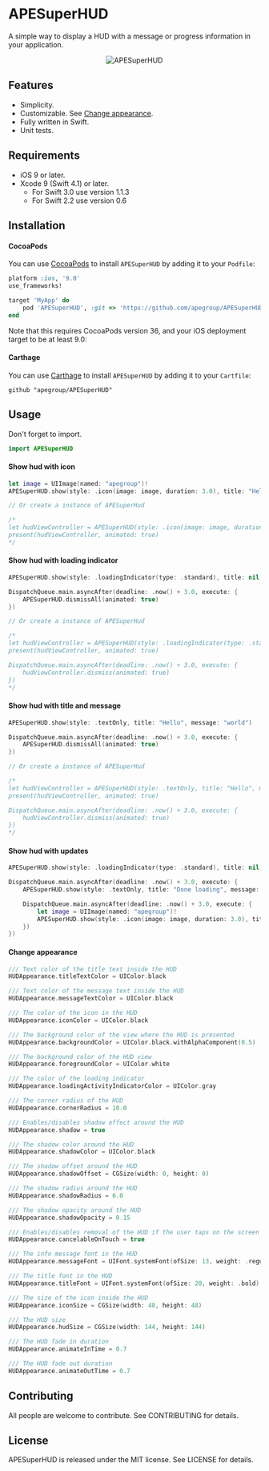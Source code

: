 # APESuperHUD
A simple way to display a HUD with a message or progress information in your application.

<p align="center">
  <img src="https://cloud.githubusercontent.com/assets/6545513/19601280/eafb4b50-97a8-11e6-811b-23a6e9d92234.gif" alt="APESuperHUD">
</p>

## Features
- Simplicity.
- Customizable. See [Change appearance](#change-appearance).
- Fully written in Swift.
- Unit tests.

## Requirements
- iOS 9 or later.
- Xcode 9 (Swift 4.1) or later.
  - For Swift 3.0 use version 1.1.3
  - For Swift 2.2 use version 0.6

## Installation
#### CocoaPods
You can use [CocoaPods](http://cocoapods.org/) to install `APESuperHUD` by adding it to your `Podfile`:
```ruby
platform :ios, '9.0'
use_frameworks!

target 'MyApp' do
    pod 'APESuperHUD', :git => 'https://github.com/apegroup/APESuperHUD.git'
end
```
Note that this requires CocoaPods version 36, and your iOS deployment target to be at least 9.0:

#### Carthage
You can use [Carthage](https://github.com/Carthage/Carthage) to install `APESuperHUD` by adding it to your `Cartfile`:
```
github "apegroup/APESuperHUD"
```

## Usage
Don't forget to import.
```swift
import APESuperHUD
```
#### Show hud with icon
```swift
let image = UIImage(named: "apegroup")!
APESuperHUD.show(style: .icon(image: image, duration: 3.0), title: "Hello", message: "world")

// Or create a instance of APESuperHud

/*
let hudViewController = APESuperHUD(style: .icon(image: image, duration: 3), title: "Hello", message: "world")
present(hudViewController, animated: true)
*/
```
#### Show hud with loading indicator
```swift
APESuperHUD.show(style: .loadingIndicator(type: .standard), title: nil, message: "Loading...")

DispatchQueue.main.asyncAfter(deadline: .now() + 3.0, execute: {
    APESuperHUD.dismissAll(animated: true)
})

// Or create a instance of APESuperHud

/*
let hudViewController = APESuperHUD(style: .loadingIndicator(type: .standard), title: nil, message: "Loading...")
present(hudViewController, animated: true)

DispatchQueue.main.asyncAfter(deadline: .now() + 3.0, execute: {
    hudViewController.dismiss(animated: true)
})
*/
```
#### Show hud with title and message
```swift
APESuperHUD.show(style: .textOnly, title: "Hello", message: "world")

DispatchQueue.main.asyncAfter(deadline: .now() + 3.0, execute: {
    APESuperHUD.dismissAll(animated: true)
})

// Or create a instance of APESuperHud

/*
let hudViewController = APESuperHUD(style: .textOnly, title: "Hello", message: "world")
present(hudViewController, animated: true)

DispatchQueue.main.asyncAfter(deadline: .now() + 3.0, execute: {
    hudViewController.dismiss(animated: true)
})
*/
```
#### Show hud with updates
```swift
APESuperHUD.show(style: .loadingIndicator(type: .standard), title: nil, message: "Loading...")

DispatchQueue.main.asyncAfter(deadline: .now() + 3.0, execute: {
    APESuperHUD.show(style: .textOnly, title: "Done loading", message: nil)

    DispatchQueue.main.asyncAfter(deadline: .now() + 3.0, execute: {
        let image = UIImage(named: "apegroup")!
        APESuperHUD.show(style: .icon(image: image, duration: 3.0), title: nil, message: nil)
    })
})
```
#### Change appearance
```swift
/// Text color of the title text inside the HUD
HUDAppearance.titleTextColor = UIColor.black

/// Text color of the message text inside the HUD
HUDAppearance.messageTextColor = UIColor.black

/// The color of the icon in the HUD
HUDAppearance.iconColor = UIColor.black

/// The background color of the view where the HUD is presented
HUDAppearance.backgroundColor = UIColor.black.withAlphaComponent(0.5)

/// The background color of the HUD view
HUDAppearance.foregroundColor = UIColor.white

/// The color of the loading indicator
HUDAppearance.loadingActivityIndicatorColor = UIColor.gray

/// The corner radius of the HUD
HUDAppearance.cornerRadius = 10.0

/// Enables/disables shadow effect around the HUD
HUDAppearance.shadow = true

/// The shadow color around the HUD
HUDAppearance.shadowColor = UIColor.black

/// The shadow offset around the HUD
HUDAppearance.shadowOffset = CGSize(width: 0, height: 0)

/// The shadow radius around the HUD
HUDAppearance.shadowRadius = 6.0

/// The shadow opacity around the HUD
HUDAppearance.shadowOpacity = 0.15

/// Enables/disables removal of the HUD if the user taps on the screen
HUDAppearance.cancelableOnTouch = true

/// The info message font in the HUD
HUDAppearance.messageFont = UIFont.systemFont(ofSize: 13, weight: .regular)

/// The title font in the HUD
HUDAppearance.titleFont = UIFont.systemFont(ofSize: 20, weight: .bold)

/// The size of the icon inside the HUD
HUDAppearance.iconSize = CGSize(width: 48, height: 48)

/// The HUD size
HUDAppearance.hudSize = CGSize(width: 144, height: 144)

/// The HUD fade in duration
HUDAppearance.animateInTime = 0.7

/// The HUD fade out duration
HUDAppearance.animateOutTime = 0.7
```

## Contributing
All people are welcome to contribute. See CONTRIBUTING for details.

## License
APESuperHUD is released under the MIT license. See LICENSE for details.
